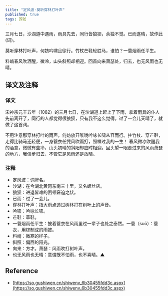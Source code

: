 ```yaml
---
title: "定风波·莫听穿林打叶声"
published: true
tags: 苏轼
---
```


三月七日，沙湖道中遇雨，雨具先去，同行皆狼狈，余独不觉。已而遂晴，故作此(词)。

莫听穿林打叶声，何妨吟啸且徐行。竹杖芒鞋轻胜马，谁怕？一蓑烟雨任平生。

料峭春风吹酒醒，微冷，山头斜照却相迎。回首向来萧瑟处，归去，也无风雨也无晴。

## 译文及注释

### 译文

宋神宗元丰五年（1082）的三月七日，在沙湖道上赶上了下雨，拿着雨具的仆人先前离开了，同行的人都觉得很狼狈，只有我不这么觉得。过了一会儿天晴了，就做了这首词。

不用注意那穿林打叶的雨声，何妨放开喉咙吟咏长啸从容而行。拄竹杖、穿芒鞋，走得比骑马还轻便，一身蓑衣任凭风吹雨打，照样过我的一生！
春风微凉吹醒我的酒意，微微有些冷，山头初晴的斜阳却应时相迎。回头望一眼走过来的风雨萧瑟的地方，我信步归去，不管它是风雨还是放晴。

### 注释

- 定风波：词牌名。
- 沙湖：在今湖北黄冈东南三十里，又名螺丝店。
- 狼狈：进退皆难的困顿窘迫之状。
- 已而：过了一会儿。
- 穿林打叶声：指大雨点透过树林打在树叶上的声音。
- 吟啸：吟咏长啸。
- 芒鞋：草鞋。
- 一蓑烟雨任平生：披着蓑衣在风雨里过一辈子也处之泰然。一蓑（suō）：蓑衣，用棕制成的雨披。
- 料峭：微寒的样子。
- 斜照：偏西的阳光。
- 向来：方才。萧瑟：风雨吹打树叶声。
- 也无风雨也无晴：意谓既不怕雨，也不喜晴。▲

## Reference

- [https://so.gushiwen.cn/shiwenv_6b30455fdd3c.aspx](https://so.gushiwen.cn/shiwenv_6b30455fdd3c.aspx)
